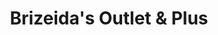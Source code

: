 ---
title: "Brizeida's Outlet & Plus"
url: /san-bernardino/brizeidas-outlet-und-plus/
shop: Kramladen
---